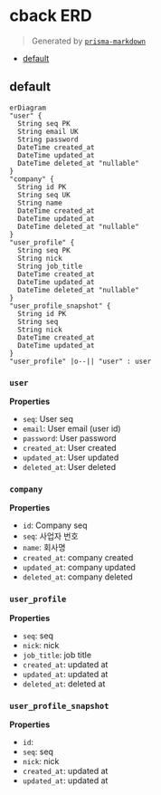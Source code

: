 # cback ERD
> Generated by [`prisma-markdown`](https://github.com/samchon/prisma-markdown)

- [default](#default)

## default
```mermaid
erDiagram
"user" {
  String seq PK
  String email UK
  String password
  DateTime created_at
  DateTime updated_at
  DateTime deleted_at "nullable"
}
"company" {
  String id PK
  String seq UK
  String name
  DateTime created_at
  DateTime updated_at
  DateTime deleted_at "nullable"
}
"user_profile" {
  String seq PK
  String nick
  String job_title
  DateTime created_at
  DateTime updated_at
  DateTime deleted_at "nullable"
}
"user_profile_snapshot" {
  String id PK
  String seq
  String nick
  DateTime created_at
  DateTime updated_at
}
"user_profile" |o--|| "user" : user
```

### `user`

**Properties**
  - `seq`: User seq
  - `email`: User email (user id)
  - `password`: User password
  - `created_at`: User created
  - `updated_at`: User updated
  - `deleted_at`: User deleted

### `company`

**Properties**
  - `id`: Company seq
  - `seq`: 사업자 번호
  - `name`: 회사명
  - `created_at`: company created
  - `updated_at`: company updated
  - `deleted_at`: company deleted

### `user_profile`

**Properties**
  - `seq`: seq
  - `nick`: nick
  - `job_title`: job title
  - `created_at`: updated at
  - `updated_at`: updated at
  - `deleted_at`: deleted at

### `user_profile_snapshot`

**Properties**
  - `id`: 
  - `seq`: seq
  - `nick`: nick
  - `created_at`: updated at
  - `updated_at`: updated at